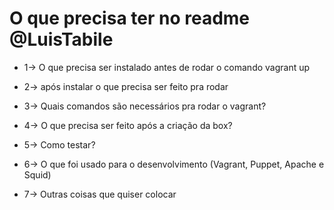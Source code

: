 # O que precisa ter no readme @LuisTabile

- 1-> O que precisa ser instalado antes de rodar o comando vagrant up

- 2-> após instalar o que precisa ser feito pra rodar

- 3-> Quais comandos são necessários pra rodar o vagrant?

- 4-> O que precisa ser feito após a criação da box?

- 5-> Como testar?

- 6-> O que foi usado para o desenvolvimento (Vagrant, Puppet, Apache e Squid)

- 7-> Outras coisas que quiser colocar
